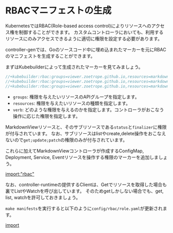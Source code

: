 # RBACマニフェストの生成

KubernetesではRBAC(Role-based access control)によりリソースへのアクセス権を制御することができます。
カスタムコントローラにおいても、利用するリソースにのみアクセスできるように適切に権限を設定する必要があります。

controller-genでは、Goのソースコード中に埋め込まれたマーカーを元にRBACのマニフェストを生成することができます。

まずはKubebuilderによって生成されたマーカーを見てみましょう。

```go
//+kubebuilder:rbac:groups=viewer.zoetrope.github.io,resources=markdownviews,verbs=get;list;watch;create;update;patch;delete
//+kubebuilder:rbac:groups=viewer.zoetrope.github.io,resources=markdownviews/status,verbs=get;update;patch
//+kubebuilder:rbac:groups=viewer.zoetrope.github.io,resources=markdownviews/finalizers,verbs=update
```

- `groups`: 権限を与えたいリソースのAPIグループを指定します。
- `resources`: 権限を与えたいリソースの種類を指定します。
- `verb`: どのような権限を与えるのかを指定します。コントローラがおこなう操作に応じた権限を指定します。

MarkdownViewリソースと、そのサブリソースである`status`と`finalizer`に権限が付与されています。
なお、サブリソースはlistやcreate,delete操作をおこなえないので`get;update;patch`の権限のみが付与されています。

これらに加えてMarkdownViewコントローラが作成するConfigMap, Deployment, Service, Eventリソースを操作する権限のマーカーを追加しましょう。

[import:"rbac"](../../codes/markdown-viewer/controllers/markdownview_controller.go)

なお、controller-runtimeの提供するClientは、Getでリソースを取得した場合も裏でListやWatchを呼び出しています。
そのためgetしかしない場合でも、get, list, watchを許可しておきましょう。

`make manifests`を実行すると以下のように`config/rbac/role.yaml`が更新されます。

[import](../../codes/markdown-viewer/config/rbac/role.yaml)
